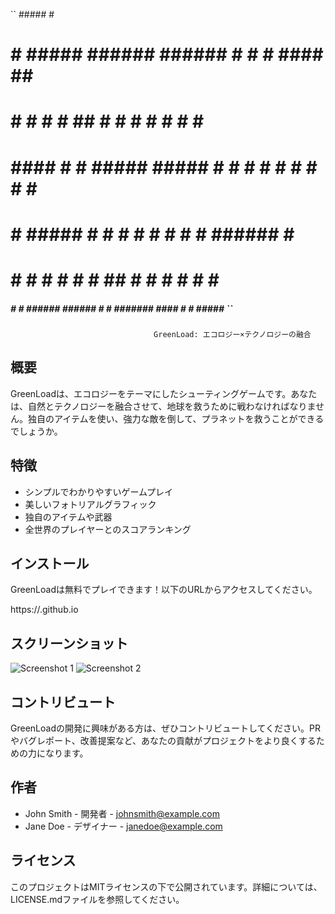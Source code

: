 `` #####                                 #                            
#     # #####  ###### ###### #    #    #        ####    ##   #####  
#       #    # #      #      ##   #    #       #    #  #  #  #    # 
#  #### #    # #####  #####  # #  #    #       #    # #    # #    # 
#     # #####  #      #      #  # #    #       #    # ###### #    # 
#     # #   #  #      #      #   ##    #       #    # #    # #    # 
 #####  #    # ###### ###### #    #    #######  ####  #    # #####  ``

                                    GreenLoad: エコロジー×テクノロジーの融合

## 概要

GreenLoadは、エコロジーをテーマにしたシューティングゲームです。あなたは、自然とテクノロジーを融合させて、地球を救うために戦わなければなりません。独自のアイテムを使い、強力な敵を倒して、プラネットを救うことができるでしょうか。

## 特徴

- シンプルでわかりやすいゲームプレイ
- 美しいフォトリアルグラフィック
- 独自のアイテムや武器
- 全世界のプレイヤーとのスコアランキング

## インストール

GreenLoadは無料でプレイできます！以下のURLからアクセスしてください。

https://<username>.github.io

## スクリーンショット

![Screenshot 1](/screenshots/1.png)
![Screenshot 2](/screenshots/2.png)

## コントリビュート

GreenLoadの開発に興味がある方は、ぜひコントリビュートしてください。PRやバグレポート、改善提案など、あなたの貢献がプロジェクトをより良くするための力になります。

## 作者

- John Smith - 開発者 - johnsmith@example.com
- Jane Doe - デザイナー - janedoe@example.com

## ライセンス

このプロジェクトはMITライセンスの下で公開されています。詳細については、LICENSE.mdファイルを参照してください。
